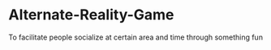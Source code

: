 # Alternate-Reality-Game
To facilitate people socialize at certain area and time through something fun
